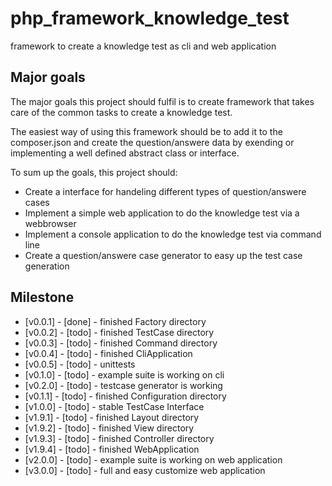 # php_framework_knowledge_test

framework to create a knowledge test as cli and web application

## Major goals

The major goals this project should fulfil is to create framework that takes care of the common tasks to create a knowledge test.  

The easiest way of using this framework should be to add it to the composer.json and create the question/answere data by exending or implementing a well defined abstract class or interface.

To sum up the goals, this project should:
*  Create a interface for handeling different types of question/answere cases
*  Implement a simple web application to do the knowledge test via a webbrowser
*  Implement a console application to do the knowledge test via command line
*  Create a question/answere case generator to easy up the test case generation

## Milestone

* [v0.0.1] - [done] - finished Factory directory
* [v0.0.2] - [todo] - finished TestCase directory
* [v0.0.3] - [todo] - finished Command directory
* [v0.0.4] - [todo] - finished CliApplication
* [v0.0.5] - [todo] - unittests
* [v0.1.0] - [todo] - example suite is working on cli
* [v0.2.0] - [todo] - testcase generator is working
* [v0.1.1] - [todo] - finished Configuration directory
* [v1.0.0] - [todo] - stable TestCase Interface
* [v1.9.1] - [todo] - finished Layout directory
* [v1.9.2] - [todo] - finished View directory
* [v1.9.3] - [todo] - finished Controller directory
* [v1.9.4] - [todo] - finished WebApplication
* [v2.0.0] - [todo] - example suite is working on web application
* [v3.0.0] - [todo] - full and easy customize web application
